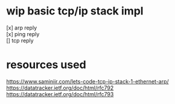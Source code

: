 # wip basic tcp/ip stack impl
[x] arp reply  
[x] ping reply  
[] tcp reply  

# resources used
https://www.saminiir.com/lets-code-tcp-ip-stack-1-ethernet-arp/  
https://datatracker.ietf.org/doc/html/rfc792  
https://datatracker.ietf.org/doc/html/rfc793  

